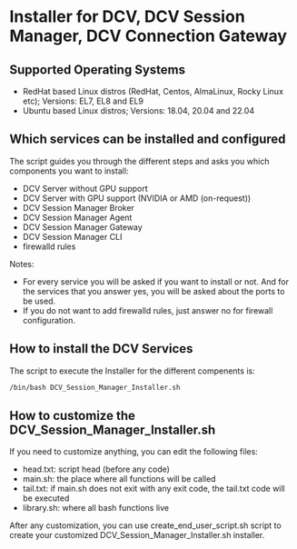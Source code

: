 # Installer for DCV, DCV Session Manager, DCV Connection Gateway

## Supported Operating Systems

- RedHat based Linux distros (RedHat, Centos, AlmaLinux, Rocky Linux etc); Versions: EL7, EL8 and EL9
- Ubuntu based Linux distros; Versions: 18.04, 20.04 and 22.04

## Which services can be installed and configured

The script guides you through the different steps and asks you which components you want to install:

- DCV Server without GPU support
- DCV Server with GPU support (NVIDIA or AMD (on-request))
- DCV Session Manager Broker
- DCV Session Manager Agent
- DCV Session Manager Gateway
- DCV Session Manager CLI
- firewalld rules

Notes:
- For every service you will be asked if you want to install or not. And for the services that you answer yes, you will be asked about the ports to be used.
- If you do not want to add firewalld rules, just answer no for firewall configuration.

## How to install the DCV Services

The script to execute the Installer for the different compenents is:

```bash
/bin/bash DCV_Session_Manager_Installer.sh
```
## How to customize the DCV_Session_Manager_Installer.sh

If you need to customize anything, you can edit the following files:
- head.txt: script head (before any code)
- main.sh: the place where all functions will be called
- tail.txt: if main.sh does not exit with any exit code, the tail.txt code will be executed
- library.sh: where all bash functions live

After any customization, you can use create_end_user_script.sh script to create your customized DCV_Session_Manager_Installer.sh installer.
